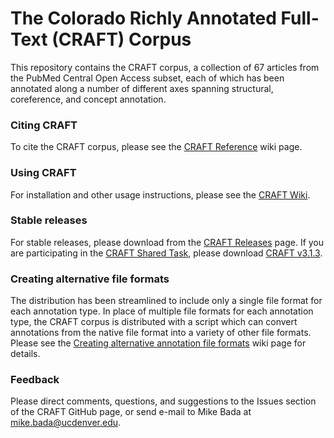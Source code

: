 # The Colorado Richly Annotated Full-Text (CRAFT) Corpus

This repository contains the CRAFT corpus, a collection of 67 articles from the PubMed Central Open Access subset, each of which has been annotated along a number of different axes spanning structural, coreference, and concept annotation. 

### Citing CRAFT
To cite the CRAFT corpus, please see the [CRAFT Reference](https://github.com/UCDenver-ccp/CRAFT/wiki/Primary-references-for-the-CRAFT-corpus) wiki page.

### Using CRAFT
For installation and other usage instructions, please see the [CRAFT Wiki](https://github.com/UCDenver-ccp/CRAFT/wiki).

### Stable releases
For stable releases, please download from the [CRAFT Releases](https://github.com/UCDenver-ccp/CRAFT/releases) page. If you are participating in the [CRAFT Shared Task](https://sites.google.com/view/craft-shared-task-2019/home), please download [CRAFT v3.1.3](https://github.com/UCDenver-ccp/CRAFT/releases/tag/v3.1.3).

### Creating alternative file formats
The distribution has been streamlined to include only a single file format for each annotation type. In place of multiple file formats for each annotation type, the CRAFT corpus is distributed with a script which can convert annotations from the native file format into a variety of other file formats. Please see the [Creating alternative annotation file formats](https://github.com/UCDenver-ccp/CRAFT/wiki/Alternative-annotation-file-formats) wiki page for details. 

### Feedback

Please direct comments, questions, and suggestions to the Issues section of the CRAFT GitHub page, or send e-mail to Mike Bada at mike.bada@ucdenver.edu.
